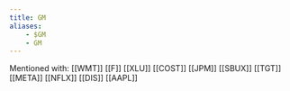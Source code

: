 ```yaml
---
title: GM
aliases:
    - $GM
    - GM
---
```


Mentioned with:
[[WMT]]
[[F]]
[[XLU]]
[[COST]]
[[JPM]]
[[SBUX]]
[[TGT]]
[[META]]
[[NFLX]]
[[DIS]]
[[AAPL]]

